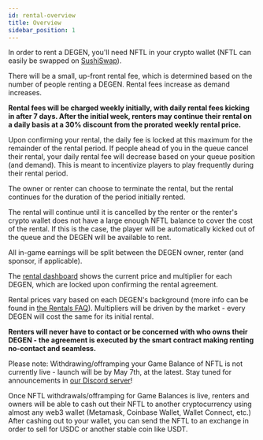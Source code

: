 ```yaml
---
id: rental-overview
title: Overview
sidebar_position: 1
---
```


In order to rent a DEGEN, you'll need NFTL in your crypto wallet (NFTL can easily be swapped on [SushiSwap](https://sushi.com/)).

There will be a small, up-front rental fee, which is determined based on the number of people renting a DEGEN. Rental fees increase as demand increases.

**Rental fees will be charged weekly initially, with daily rental fees kicking in after 7 days. After the initial week, renters may continue their rental on a daily basis at a 30% discount from the prorated weekly rental price.**

Upon confirming your rental, the daily fee is locked at this maximum for the remainder of the rental period. If people ahead of you in the queue cancel their rental, your daily rental fee will decrease based on your queue position (and demand). This is meant to incentivize players to play frequently during their rental period.

The owner or renter can choose to terminate the rental, but the rental continues for the duration of the period initially rented.

The rental will continue until it is cancelled by the renter or the renter's crypto wallet does not have a large enough NFTL balance to cover the cost of the rental. If this is the case, the player will be automatically kicked out of the queue and the DEGEN will be available to rent.

All in-game earnings will be split between the DEGEN owner, renter (and sponsor, if applicable).

The [rental dashboard](https://app.niftyleague.com/degen-rentals) shows the current price and multiplier for each DEGEN, which are locked upon confirming the rental agreement.

Rental prices vary based on each DEGEN's background (more info can be found in [the Rentals FAQ](https://niftyleague.com/docs/faq/rentals)). Multipliers will be driven by the market - every DEGEN will cost the same for its initial rental.

**Renters will never have to contact or be concerned with who owns their DEGEN - the agreement is executed by the smart contract making renting no-contact and seamless.**

Please note: Withdrawing/offramping your Game Balance of NFTL is not currently live - launch will be by May 7th, at the latest. Stay tuned for announcements in [our Discord server](https://discord.gg/niftyleague)!

Once NFTL withdrawals/offramping for Game Balances is live, renters and owners will be able to cash out their NFTL to another cryptocurrency using almost any web3 wallet (Metamask, Coinbase Wallet, Wallet Connect, etc.) After cashing out to your wallet, you can send the NFTL to an exchange in order to sell for USDC or another stable coin like USDT.
